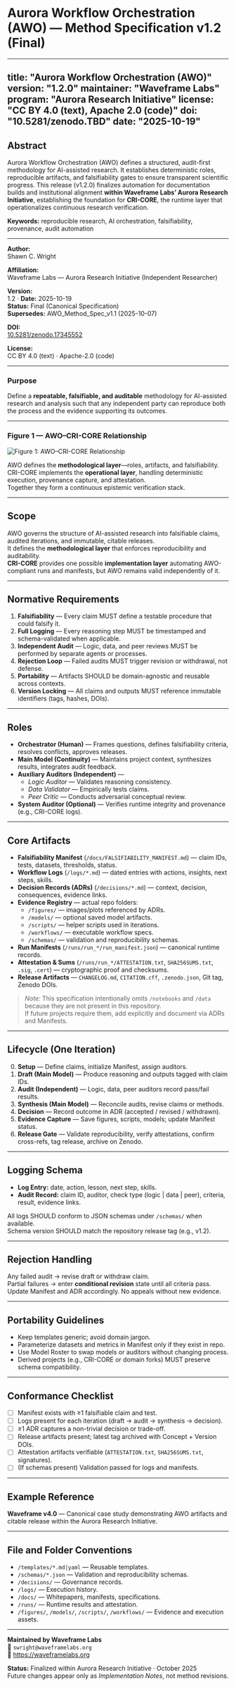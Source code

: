 # Aurora Workflow Orchestration (AWO) — Method Specification v1.2 (Final)

---
title: "Aurora Workflow Orchestration (AWO)"
version: "1.2.0"
maintainer: "Waveframe Labs"
program: "Aurora Research Initiative"
license: "CC BY 4.0 (text), Apache 2.0 (code)"
doi: "10.5281/zenodo.TBD"
date: "2025-10-19"
---

## Abstract
Aurora Workflow Orchestration (AWO) defines a structured, audit-first methodology for AI-assisted research.
It establishes deterministic roles, reproducible artifacts, and falsifiability gates to ensure transparent scientific progress.
This release (v1.2.0) finalizes automation for documentation builds and institutional alignment **within Waveframe Labs’ Aurora Research Initiative**,
establishing the foundation for **CRI-CORE**, the runtime layer that operationalizes continuous research verification.

**Keywords:** reproducible research, AI orchestration, falsifiability, provenance, audit automation

---

**Author:**  
Shawn C. Wright

**Affiliation:**  
Waveframe Labs — Aurora Research Initiative (Independent Researcher)

**Version:**  
1.2  ·  **Date:** 2025-10-19  
**Status:** Final (Canonical Specification)  
**Supersedes:** AWO_Method_Spec_v1.1 (2025-10-07)

**DOI:**  
[10.5281/zenodo.17345552](https://doi.org/10.5281/zenodo.17345552)

**License:**  
CC BY 4.0 (text) · Apache-2.0 (code)

---

### Purpose
Define a **repeatable, falsifiable, and auditable** methodology for AI-assisted research and analysis such that any independent party can reproduce both the process and the evidence supporting its outcomes.

---

### Figure 1 — AWO–CRI-CORE Relationship

![Figure 1: AWO–CRI-CORE Relationship](../figures/awo_architecture_diagram.png)

AWO defines the **methodological layer**—roles, artifacts, and falsifiability.  
CRI-CORE implements the **operational layer**, handling deterministic execution, provenance capture, and attestation.  
Together they form a continuous epistemic verification stack.

---

## Scope
AWO governs the structure of AI-assisted research into falsifiable claims, audited iterations, and immutable, citable releases.  
It defines the **methodological layer** that enforces reproducibility and auditability.  
**CRI-CORE** provides one possible **implementation layer** automating AWO-compliant runs and manifests, but AWO remains valid independently of it.

---

## Normative Requirements

1. **Falsifiability** — Every claim MUST define a testable procedure that could falsify it.  
2. **Full Logging** — Every reasoning step MUST be timestamped and schema-validated when applicable.  
3. **Independent Audit** — Logic, data, and peer reviews MUST be performed by separate agents or processes.  
4. **Rejection Loop** — Failed audits MUST trigger revision or withdrawal, not defense.  
5. **Portability** — Artifacts SHOULD be domain-agnostic and reusable across contexts.  
6. **Version Locking** — All claims and outputs MUST reference immutable identifiers (tags, hashes, DOIs).

---

## Roles

- **Orchestrator (Human)** — Frames questions, defines falsifiability criteria, resolves conflicts, approves releases.  
- **Main Model (Continuity)** — Maintains project context, synthesizes results, integrates audit feedback.  
- **Auxiliary Auditors (Independent)** —  
  - *Logic Auditor* — Validates reasoning consistency.  
  - *Data Validator* — Empirically tests claims.  
  - *Peer Critic* — Conducts adversarial conceptual review.  
- **System Auditor (Optional)** — Verifies runtime integrity and provenance (e.g., CRI-CORE logs).

---

## Core Artifacts

- **Falsifiability Manifest** (`/docs/FALSIFIABILITY_MANIFEST.md`) — claim IDs, tests, datasets, thresholds, status.  
- **Workflow Logs** (`/logs/*.md`) — dated entries with actions, insights, next steps, skills.  
- **Decision Records (ADRs)** (`/decisions/*.md`) — context, decision, consequences, evidence links.  
- **Evidence Registry** — actual repo folders:  
  - `/figures/` — images/plots referenced by ADRs.  
  - `/models/` — optional saved model artifacts.  
  - `/scripts/` — helper scripts used in iterations.  
  - `/workflows/` — executable workflow specs.  
  - `/schemas/` — validation and reproducibility schemas.  
- **Run Manifests** (`/runs/run_*/run_manifest.json`) — canonical runtime records.  
- **Attestation & Sums** (`/runs/run_*/ATTESTATION.txt`, `SHA256SUMS.txt`, `.sig`, `.cert`) — cryptographic proof and checksums.  
- **Release Artifacts** — `CHANGELOG.md`, `CITATION.cff`, `.zenodo.json`, Git tag, Zenodo DOIs.

> *Note:* This specification intentionally omits `/notebooks` and `/data` because they are not present in this repository.  
> If future projects require them, add explicitly and document via ADRs and Manifests.

---

## Lifecycle (One Iteration)

0. **Setup** — Define claims, initialize Manifest, assign auditors.  
1. **Draft (Main Model)** — Produce reasoning and outputs tagged with claim IDs.  
2. **Audit (Independent)** — Logic, data, peer auditors record pass/fail results.  
3. **Synthesis (Main Model)** — Reconcile audits, revise claims or methods.  
4. **Decision** — Record outcome in ADR (accepted / revised / withdrawn).  
5. **Evidence Capture** — Save figures, scripts, models; update Manifest status.  
6. **Release Gate** — Validate reproducibility, verify attestations, confirm cross-refs, tag release, archive on Zenodo.

---

## Logging Schema

- **Log Entry:** date, action, lesson, next step, skills.  
- **Audit Record:** claim ID, auditor, check type (logic | data | peer), criteria, result, evidence links.

All logs SHOULD conform to JSON schemas under `/schemas/` when available.  
Schema version SHOULD match the repository release tag (e.g., v1.2).

---

## Rejection Handling

Any failed audit → revise draft or withdraw claim.  
Partial failures → enter **conditional revision** state until all criteria pass.  
Update Manifest and ADR accordingly. No appeals without new evidence.

---

## Portability Guidelines

- Keep templates generic; avoid domain jargon.  
- Parameterize datasets and metrics in Manifest only if they exist in repo.  
- Use Model Roster to swap models or auditors without changing process.  
- Derived projects (e.g., CRI-CORE or domain forks) MUST preserve schema compatibility.

---

## Conformance Checklist

- [ ] Manifest exists with ≥1 falsifiable claim and test.  
- [ ] Logs present for each iteration (draft → audit → synthesis → decision).  
- [ ] ≥1 ADR captures a non-trivial decision or trade-off.  
- [ ] Release artifacts present; latest tag archived with Concept + Version DOIs.  
- [ ] Attestation artifacts verifiable (`ATTESTATION.txt`, `SHA256SUMS.txt`, signatures).  
- [ ] (If schemas present) Validation passed for logs and manifests.

---

## Example Reference

**Waveframe v4.0** — Canonical case study demonstrating AWO artifacts and citable release within the Aurora Research Initiative.

---

## File and Folder Conventions

- `/templates/*.md|yaml` — Reusable templates.  
- `/schemas/*.json` — Validation and reproducibility schemas.  
- `/decisions/` — Governance records.  
- `/logs/` — Execution history.  
- `/docs/` — Whitepapers, manifests, specifications.  
- `/runs/` — Runtime results and attestation.  
- `/figures/`, `/models/`, `/scripts/`, `/workflows/` — Evidence and execution assets.

---

**Maintained by Waveframe Labs**  
📧 `swright@waveframelabs.org`  
🔗 https://waveframelabs.org

**Status:** Finalized within Aurora Research Initiative · October 2025  
Future changes appear only as *Implementation Notes*, not method revisions.
